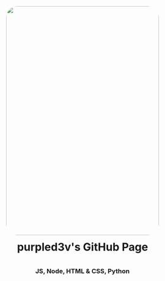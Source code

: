 <p align="center">
<img src="[https://c.tenor.com/KSj4-9vZmrAAAAAM/anime-girl.gif](https://c.tenor.com/OipMYMtS1CMAAAAM/k-imetsu-no-yaiba-demon-slayer.gif)" style="border-radius: 30px; padding-bottom: 0px" width="400" height="600" >
</p>
<h1 align="center" style="padding-top:0px; margin-top: 0px; ">purpled3v's GitHub Page</h1>

<br>

<h3 align="center" style="padding-top:0px; margin-top: 0px; ">JS, Node, HTML & CSS, Python</h3>
